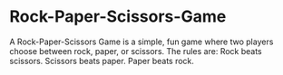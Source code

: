 # Rock-Paper-Scissors-Game
A Rock-Paper-Scissors Game is a simple, fun game where two players choose between rock, paper, or scissors. The rules are:  Rock beats scissors. Scissors beats paper. Paper beats rock.
